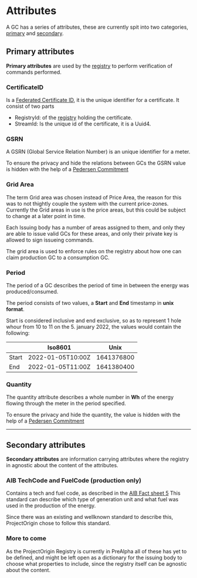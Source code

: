 # Attributes

A GC has a series of attributes, these are currently spit into two categories,
[primary](#primary-attributes) and [secondary](#secondary-attributes).

## Primary attributes

**Primary attributes** are used by the [registry](../registry.md)
to perform verification of commands performed.

### CertificateID

Is a [Federated Certificate ID](federated-certifate-id.md), it is the unique identifier for a certificate.
It consist of two parts
- RegistryId: of the [registry](../registry.md) holding the certificate.
- StreamId: Is the unique id of the certificate, it is a Uuid4.

### GSRN

A GSRN (Global Service Relation Number) is an unique identifier for a meter.

To ensure the privacy and hide the relations between GCs the GSRN value is hidden with the help
of a [Pedersen Commitment](../pedersen-commitments.md)

### Grid Area

The term Grid area was chosen instead of Price Area, the reason for this was to not thightly couple
the system with the current price-zones. Currently the Grid areas in use is the price areas,
but this could be subject to change at a later point in time.

Each Issuing body has a number of areas assigned to them, and only they are able to issue
valid GCs for these areas, and only their private key is allowed to sign issueing commands.

The grid area is used to enforce rules on the registry about how one can claim production GC
to a consumption GC.

### Period

The period of a GC describes the period of time in between the energy was produced/consumed.

The period consists of two values, a **Start** and **End** timestamp in **unix format**.

Start is considered inclusive and end exclusive,
so as to represent 1 hole whour from 10 to 11 on the 5. january 2022,
the values would contain the following:

|       | Iso8601           | Unix       |
| ----- | ----------------- | ---------- |
| Start | 2022-01-05T10:00Z | 1641376800 |
| End   | 2022-01-05T11:00Z | 1641380400 |

### Quantity

The quantity attribute describes a whole number in **Wh** of the energy flowing through the meter
in the period specified.

To ensure the privacy and hide the quantity, the value is hidden with the help
of a [Pedersen Commitment](../pedersen-commitments.md)

---

## Secondary attributes

**Secondary attributes** are information carrying attributes where the registry in agnostic
about the content of the attributes.

### AIB TechCode and FuelCode (production only)

Contains a tech and fuel code, as described in the [AIB Fact sheet 5](https://www.aib-net.org/sites/default/files/assets/eecs/facts-sheets/AIB-2019-EECSFS-05%20EECS%20Rules%20Fact%20Sheet%2005%20-%20Types%20of%20Energy%20Inputs%20and%20Technologies%20-%20Release%207.7%20v5.pdf)
This standard can describe which type of generation unit and what fuel was used in the production of the energy.

Since there was an existing and wellknown standard to describe this, ProjectOrigin chose to follow this standard.

### More to come

As the ProjectOrigin Registry is currently in PreAlpha all of these has yet to be defined,
and might be left open as a dictionary for the issuing body to choose what properties to include,
since the registry itself can be agnostic about the content.
